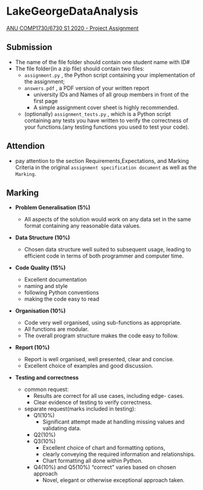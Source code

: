 # LakeGeorgeDataAnalysis
[ANU COMP1730/6730 S1 2020 - Project Assignment](https://cs.anu.edu.au/courses/comp1730/assessment/project/) 


## Submission  

- The name of the file folder should contain one student name with ID#
- The file folder(in a zip file) should contain two files:
  - `assignment.py` , the Python script containing your implementation of the assignment;   
  - `answers.pdf` , a PDF version of your written report
    - university IDs and Names of all group members in front of the first page 
    - A simple assignment cover sheet is highly recommended.
  - (optionally) `assignment_tests.py` , which is a Python script containing any tests you have written to verify the correctness of your functions.(any testing functions you used to test your code).
  
  
## Attendion  

- pay attention to the section Requirements,Expectations, and Marking Criteria in the original `assignment specification document` as well as the `Marking`. 


## Marking  

- **Problem Generalisation (5%)**  
  - All aspects of the solution would work on any data set in the same format containing any reasonable data values.  
- **Data Structure (10%)**  
  - Chosen data structure well suited to subsequent usage, leading to efficient code in terms of both programmer and computer time.
- **Code Quality (15%)**
  - Excellent documentation
  - naming and style 
  - following Python conventions 
  - making the code easy to read
- **Organisation (10%)**
  - Code very well organised, using sub-functions as appropriate.
  - All functions are modular.
  - The overall program structure makes the code easy to follow.
- **Report (10%)**
  - Report is well organised, well presented, clear and concise.
  - Excellent choice of examples and good discussion.
  
- **Testing and correctness**  
  - common request:
    - Results are correct for all use cases, including edge- cases. 
    - Clear evidence of testing to verify correctness.
  - separate request(marks included in testing):
    - Q1(10%)
      - Significant attempt made at handling missing values and validating data.
    - Q2(10%)
    - Q3(10%)
      - Excellent choice of chart and formatting options,
      - clearly conveying the required information and relationships.
      - Chart formatting all done within Python.
    - Q4(10%) and Q5(10%)  “correct” varies based on chosen approach
      - Novel, elegant or otherwise exceptional approach taken.
      
   
